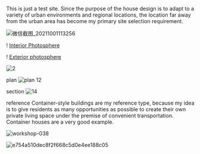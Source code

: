 

This is just a test site. Since the purpose of the house design is to adapt to a variety of urban environments and regional locations, the location far away from the urban area has become my primary site selection requirement.

![微信截图_20211001113256](https://user-images.githubusercontent.com/90523160/135561208-7cf0ed51-e31d-411f-98be-7145fb021e01.png)

! [Interior Photosphere](https://cdn.pannellum.org/2.5/pannellum.htm#panorama=https%3A//i.loli.net/2021/10/01/zNKDWFMLTBH5E71.png)


! [Exterior photosphere](https://cdn.pannellum.org/2.5/pannellum.htm#panorama=https%3A//i.ibb.co/1XPfHZH/Rhino-Crash-Dump-462312-Rhino-Autosave-2021-10-01-11-02-52.jpg)


![2](https://user-images.githubusercontent.com/90523160/135562814-7a0460e1-4344-47f6-a46b-ccdb26e8b88c.gif)


plan
![plan 12](https://user-images.githubusercontent.com/90523160/135564138-fdd5487c-21e0-427a-b3e8-c24c83a6d507.jpg)



section 
![14](https://user-images.githubusercontent.com/90523160/135564026-ddb7ddca-3787-4bbe-a85f-0962cdb67deb.jpg)


reference 
Container-style buildings are my reference type, because my idea is to give residents as many opportunities as possible to create their own private living space under the premise of convenient transportation.
Container houses are a very good example.

![workshop-038](https://user-images.githubusercontent.com/90523160/135564162-e566f3d1-2086-49b7-86a1-f9460cdc4e1b.jpg)

![e754a510dec8f2f668c5d0e4ee188c05](https://user-images.githubusercontent.com/90523160/135564160-039b06b3-b95c-4010-b2a7-c03b335fbadc.jpg)
